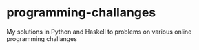 programming-challanges
======================

My solutions in Python and Haskell to problems on various online programming challanges
